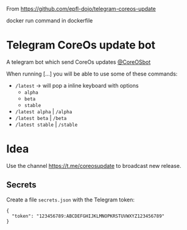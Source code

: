 From https://github.com/epfl-dojo/telegram-coreos-update

docker run command in dockerfile

# Telegram CoreOs update bot
A telegram bot which send CoreOs updates [@CoreOSbot](https://t.me/CoreOSbot)

When running [...] you will be able to use some of these commands:
  * `/latest` → will pop a inline keyboard with options
    * `alpha`
    * `beta`
    * `stable`
  * `/latest alpha` | `/alpha`
  * `/latest beta` | `/beta`
  * `/latest stable` | `/stable`

# Idea
Use the channel https://t.me/coreosupdate to broadcast new release.

## Secrets
Create a file `secrets.json` with the Telegram token:
```
{           
  "token": "123456789:ABCDEFGHIJKLMNOPKRSTUVWXYZ123456789"
}
```

